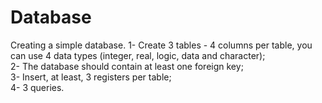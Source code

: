 # Database
Creating a simple database.
1- Create 3 tables - 4 columns per table, you can use 4 data types (integer, real, logic, data and character);<br>
2- The database should contain at least one foreign key;<br>
3- Insert, at least, 3 registers per table;<br>
4- 3 queries.
